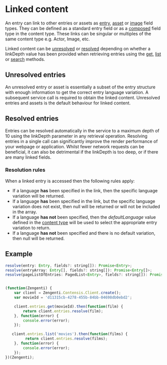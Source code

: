 # Linked content

An entry can link to other entries or assets as [entry](/model/entry.md), [asset](/model/asset.md) or [image](/model/image.md) field types. They can be defined as a standard entry field or as a [composed](/model/composed.md) field type in the content type. These links can be singular or multiples of the same content type e.g. Actor, Image, etc.

Linked content can be [unresolved](#unresolved-entries) or [resolved](#resolved-entries) depending on whether a linkDepth value has been provided when retrieving entries using the [get](/key-concepts/get-entry.md), [list](/key-concepts/list-entries.md) or [search](/search/search-basics.md) methods.

## Unresolved entries

An unresolved entry or asset is essentially a subset of the entry structure with enough information to get the correct entry language variation. A subsequent service call is required to obtain the linked content. Unresolved entries and assets is the default behaviour for linked content.

## Resolved entries

Entries can be resolved automatically in the service to a maximum depth of 10 using the linkDepth parameter in any retrieval operation. Resolving entries in a single call can significantly improve the render performance of your webpage or application. Whilst fewer network requests can be beneficial, it can also be detrimental if the linkDepth is too deep, or if there are many linked fields.

### Resolution rules

When a linked entry is accessed then the following rules apply:

- If a language **has** been specified in the link, then the specific language variation will be returned.
- If a language **has** been specified in the link, but the specific language variation does not exist, then null will be returned or will not be included in the array.
- If a language **has not** been specified, then the *defaultLanguage* value defined in the [content type](/model/content-type.md) will be used to select the appropriate entry variation to return.
- If a language **has not** been specified and there is no default variation, then null will be returned.



## Example

```js
resolve(entry: Entry, fields?: string[]): Promise<Entry>;
resolve(entryArray: Entry[], fields?: string[]): Promise<Entry[]>;
resolve(pageListOfEntries: PagedList<Entry>, fields?: string[]): Promise<PagedList<Entry>>;


(function(Zengenti) {
    var client = Zengenti.Contensis.Client.create();
    var movieId = 'd11315cb-4278-455b-84bb-04698db0ebd2';

    client.entries.get(movieId).then(function(film) {       
        return client.entries.resolve(film);
    }, function(error) {
        console.error(error);
    });

   client.entries.list('movies').then(function(films) {
         return client.entries.resolve(films);
    }, function(error) {
        console.error(error);
    });
})(Zengenti);
```
